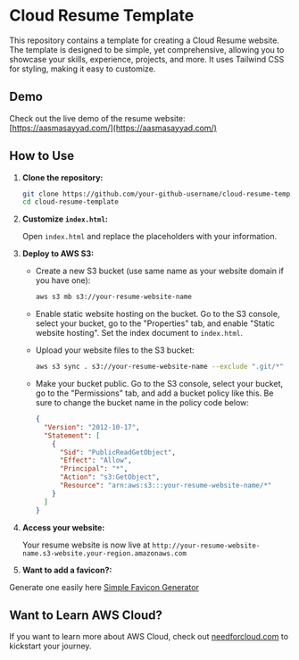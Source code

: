 # Cloud Resume Template

This repository contains a template for creating a Cloud Resume website. The template is designed to be simple, yet comprehensive, allowing you to showcase your skills, experience, projects, and more. It uses Tailwind CSS for styling, making it easy to customize.

## Demo

Check out the live demo of the resume website: [https://aasmasayyad.com/](https://aasmasayyad.com/)

## How to Use

1. **Clone the repository:**

   ```bash
   git clone https://github.com/your-github-username/cloud-resume-template.git
   cd cloud-resume-template
   ```

2. **Customize `index.html`:**

   Open `index.html` and replace the placeholders with your information.

3. **Deploy to AWS S3:**

   - Create a new S3 bucket (use same name as your website domain if you have one):

     ```bash
     aws s3 mb s3://your-resume-website-name
     ```

   - Enable static website hosting on the bucket. Go to the S3 console, select your bucket, go to the "Properties" tab, and enable "Static website hosting". Set the index document to `index.html`.

   - Upload your website files to the S3 bucket:

     ```bash
     aws s3 sync . s3://your-resume-website-name --exclude ".git/*"
     ```

   - Make your bucket public. Go to the S3 console, select your bucket, go to the "Permissions" tab, and add a bucket policy like this. Be sure to change the bucket name in the policy code below:

     ```json
     {
       "Version": "2012-10-17",
       "Statement": [
         {
           "Sid": "PublicReadGetObject",
           "Effect": "Allow",
           "Principal": "*",
           "Action": "s3:GetObject",
           "Resource": "arn:aws:s3:::your-resume-website-name/*"
         }
       ]
     }
     ```

4. **Access your website:**

   Your resume website is now live at `http://your-resume-website-name.s3-website.your-region.amazonaws.com`

5. **Want to add a favicon?:**

Generate one easily here [Simple Favicon Generator](https://riyazsayyad.com/generate-favicon.html)

## Want to Learn AWS Cloud?

If you want to learn more about AWS Cloud, check out [needforcloud.com](https://needforcloud.com) to kickstart your journey.
